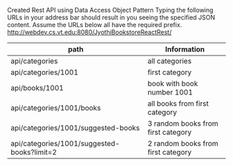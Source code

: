 Created Rest API using Data Access Object Pattern
Typing the following URLs in your address bar should result in you seeing the specified JSON content.
Assume the URLs below all have the required prefix. 
http://webdev.cs.vt.edu:8080/JyothiBookstoreReactRest/

| path| Information| 
|----------|----------|
| api/categories	 | all categories |
| api/categories/1001	| first category |
| api/books/1001	 | book with book number 1001 |
| api/categories/1001/books	| all books from first category |
| api/categories/1001/suggested-books	| 3 random books from first category |
| api/categories/1001/suggested-books?limit=2	| 2 random books from first category |
